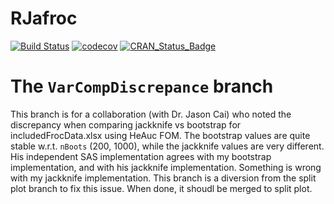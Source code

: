 RJafroc
========

[![Build Status](https://travis-ci.org/dpc10ster/rjafroc.svg?branch=master)](https://travis-ci.org/dpc10ster/rjafroc)
[![codecov](https://codecov.io/gh/dpc10ster/rjafroc/branch/master/graph/badge.svg)](https://codecov.io/gh/dpc10ster/rjafroc)
[![CRAN\_Status\_Badge](http://www.r-pkg.org/badges/version/rjafroc)](https://cran.r-project.org/package=rjafroc)

# The `VarCompDiscrepance` branch #
This branch is for a collaboration (with Dr. Jason Cai) who noted the discrepancy when comparing jackknife vs bootstrap for includedFrocData.xlsx using HeAuc FOM. The bootstrap values are quite stable w.r.t. `nBoots` (200, 1000), while the jackknife values are very different. His independent SAS implementation agrees with my bootstrap implementation, and with his jackknife implementation. Something is wrong with my jackknife implementation. This branch is a diversion from the split plot branch to fix this issue. When done, it shoudl be merged to split plot. 


